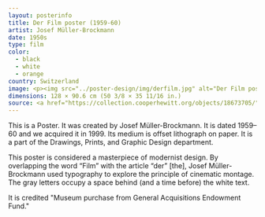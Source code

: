 ```yaml
---
layout: posterinfo
title: Der Film poster (1959-60)
artist: Josef Müller-Brockmann
date: 1950s
type: film
color: 
  - black
  - white
  - orange
country: Switzerland
image: <p><img src="../poster-design/img/derfilm.jpg" alt="Der Film poster"/></p>
dimensions: 128 × 90.6 cm (50 3/8 × 35 11/16 in.)
source: <a href="https://collection.cooperhewitt.org/objects/18673705/"> https://collection.cooperhewitt.org/objects/18673705/ </a>
---
```


<p> This is a Poster. It was created by Josef Müller-Brockmann. It is dated 1959–60 and we acquired it in 1999. Its medium is offset lithograph on paper. It is a part of the Drawings, Prints, and Graphic Design department. </p>

<p> This poster is considered a masterpiece of modernist design. By overlapping the word “Film” with the article “der” [the], Josef Müller-Brockmann used typography to explore the principle of cinematic montage. The gray letters occupy a space behind (and a time before) the white text. </p>

<p> It is credited "Museum purchase from General Acquisitions Endowment Fund." </p>